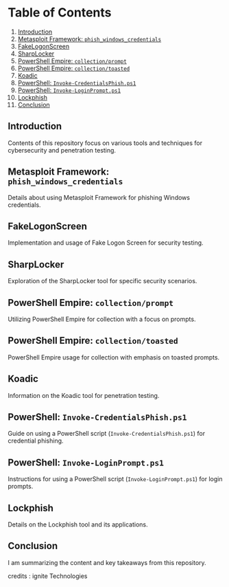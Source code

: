 # Table of Contents

1. [Introduction](#introduction)
2. [Metasploit Framework: `phish_windows_credentials`](#metasploit-framework-phish_windows_credentials)
3. [FakeLogonScreen](#fakelogonscreen)
4. [SharpLocker](#sharplocker)
5. [PowerShell Empire: `collection/prompt`](#powershell-empire-collectionprompt)
6. [PowerShell Empire: `collection/toasted`](#powershell-empire-collectiontoasted)
7. [Koadic](#koadic)
8. [PowerShell: `Invoke-CredentialsPhish.ps1`](#powershell-invoke-credentialsphishps1)
9. [PowerShell: `Invoke-LoginPrompt.ps1`](#powershell-invoke-loginpromptps1)
10. [Lockphish](#lockphish)
11. [Conclusion](#conclusion)

## Introduction

Contents of this repository focus on various tools and techniques for cybersecurity and penetration testing.

## Metasploit Framework: `phish_windows_credentials`

Details about using Metasploit Framework for phishing Windows credentials.

## FakeLogonScreen

Implementation and usage of Fake Logon Screen for security testing.

## SharpLocker

Exploration of the SharpLocker tool for specific security scenarios.

## PowerShell Empire: `collection/prompt`

Utilizing PowerShell Empire for collection with a focus on prompts.

## PowerShell Empire: `collection/toasted`

PowerShell Empire usage for collection with emphasis on toasted prompts.

## Koadic

Information on the Koadic tool for penetration testing.

## PowerShell: `Invoke-CredentialsPhish.ps1`

Guide on using a PowerShell script (`Invoke-CredentialsPhish.ps1`) for credential phishing.

## PowerShell: `Invoke-LoginPrompt.ps1`

Instructions for using a PowerShell script (`Invoke-LoginPrompt.ps1`) for login prompts.

## Lockphish

Details on the Lockphish tool and its applications.

## Conclusion

I am summarizing the content and key takeaways from this repository.

credits : ignite Technologies
